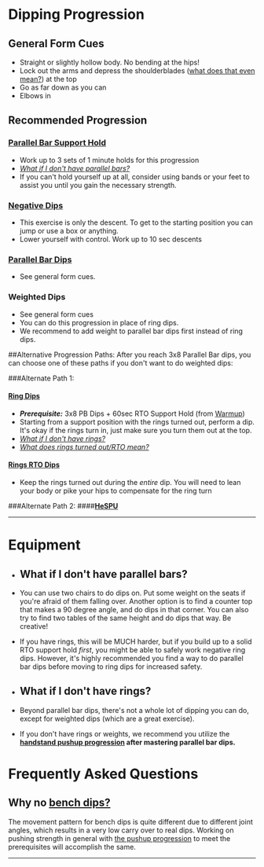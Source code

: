 # Dipping Progression


## General Form Cues

* Straight or slightly hollow body. No bending at the hips!
* Lock out the arms and depress the shoulderblades ([what does that even mean?](/r/bodyweightfitness/wiki/kb/positioning)) at the top
* Go as far down as you can
* Elbows in

## Recommended Progression

### [**Parallel Bar Support Hold**](http://antranik.org/wp-content/uploads/2014/01/antranik-holding-support-hold-on-parallel-bars.jpg)
 * Work up to 3 sets of 1 minute holds for this progression
 * [*What if I don't have parallel bars?*](http://www.reddit.com/r/bodyweightfitness/wiki/exercises/dip#wiki_what_if_i_don.27t_have_parallel_bars.3F)  
 * If you can't hold yourself up at all, consider using bands or your feet to assist you until you gain the necessary strength.

### [**Negative Dips**](https://www.youtube.com/watch?v=T3Scqw1BbCc)
 * This exercise is only the descent. To get to the starting position you can jump or use a box or anything.
 * Lower yourself with control. Work up to 10 sec descents

### [**Parallel Bar Dips**](https://www.youtube.com/watch?v=2z8JmcrW-As)  

 * See general form cues.


### **Weighted Dips**
 * See general form cues
 * You can do this progression in place of ring dips.
 * We recommend to add weight to parallel bar dips first instead of ring dips.

##Alternative Progression Paths:
After you reach 3x8 Parallel Bar dips, you can choose one of these paths if you don't want to do weighted dips:

###Alternate Path 1:
#### [**Ring Dips**](http://www.youtube.com/watch?v=2Vymm8nH4wM)  

 * ***Prerequisite:*** 3x8 PB Dips + 60sec RTO Support Hold (from [Warmup](https://www.reddit.com/r/bodyweightfitness/wiki/exercises/support))
 * Starting from a support position with the rings turned out, perform a dip. It's okay if the rings turn in, just make sure you turn them out at the top.
 * [*What if I don't have rings?*](http://www.reddit.com/r/bodyweightfitness/wiki/exercises/dip#wiki_what_if_i_don.27t_have_rings.3F)  
 * [*What does rings turned out/RTO mean?*](/r/bodyweightfitness/wiki/exercises/support)  

#### [**Rings RTO Dips**](https://www.youtube.com/watch?v=WGbtrkzIiOA&t=60s)  
 * Keep the rings turned out during the *entire* dip. You will need to lean your body or pike your hips to compensate for the ring turn

###Alternate Path 2:
####[**HeSPU**](https://www.reddit.com/r/bodyweightfitness/wiki/exercises/hspu)

---
# Equipment
 * ## What if I don't have parallel bars?

* You can use two chairs to do dips on. Put some weight on the seats if you're afraid of them falling over. Another option is to find a counter top that makes a 90 degree angle, and do dips in that corner. You can also try to find two tables of the same height and do dips that way. Be creative!
* If you have rings, this will be MUCH harder, but if you build up to a solid RTO support hold *first*, you might be able to safely work negative ring dips. However, it's highly recommended you find a way to do parallel bar dips before moving to ring dips for increased safety.

 * ## What if I don't have rings?

* Beyond parallel bar dips, there's not a whole lot of dipping you can do, except for weighted dips (which are a great exercise).
* If you don't have rings or weights, we recommend you utilize the **[handstand pushup progression](/r/bodyweightfitness/wiki/exercises/HSPU) after mastering parallel bar dips.**

# Frequently Asked Questions
## Why no [bench dips?](http://i.imgur.com/PeZdiQ8.jpg)
The movement pattern for bench dips is quite different due to different joint angles, which results in a very low carry over to real dips. Working on pushing strength in general with [the pushup progression](/r/bodyweightfitness/wiki/exercises/pushup) to meet the prerequisites will accomplish the same.

---
